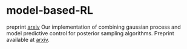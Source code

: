 # model-based-RL
preprint [arxiv](1812.04359)
Our implementation of combining gaussian process and model predictive control for posterior sampling algorithms. Preprint available at [arxiv](https://arxiv.org/abs/1812.04359).
